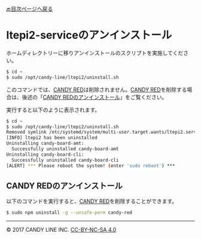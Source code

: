 [🔙目次ページへ戻る](README.md)

# ltepi2-serviceのアンインストール

ホームディレクトリーに移りアンインストールのスクリプトを実施してください。
```bash
$ cd ~
$ sudo /opt/candy-line/ltepi2/uninstall.sh
```
このコマンドでは、[CANDY RED](https://github.com/dbaba/candy-red)は削除されません。[CANDY RED](https://github.com/dbaba/candy-red)を削除する場合は、後述の「[CANDY REDのアンインストール](#candy-redのアンインストール)」をご覧ください。

実行すると以下のように表示されます。
```bash
$ cd ~
$ sudo /opt/candy-line/ltepi2/uninstall.sh
Removed symlink /etc/systemd/system/multi-user.target.wants/ltepi2.service.
[INFO] ltepi2 has been uninstalled
Uninstalling candy-board-amt:
  Successfully uninstalled candy-board-amt
Uninstalling candy-board-cli:
  Successfully uninstalled candy-board-cli
[ALERT] *** Please reboot the system! (enter 'sudo reboot') ***
```
## CANDY REDのアンインストール
以下のコマンドを実行すると、[CANDY RED](https://github.com/dbaba/candy-red)を削除することができます。
```bash
$ sudo npm uninstall -g --unsafe-perm candy-red
```

---
© 2017 CANDY LINE INC. [CC-BY-NC-SA 4.0](https://creativecommons.org/licenses/by-nc-sa/4.0/)
